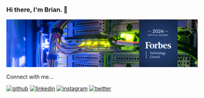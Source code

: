 ### Hi there, I'm Brian. 👋

<picture>
 <source media="(prefers-color-scheme: dark)" srcset="LinkedIn-Banner.png">
 <source media="(prefers-color-scheme: light)" srcset="LinkedIn-Banner.png">
 <img alt="Data Center Rack with Forbes Council member logo." src="LinkedIn-Banner.png">
</picture>

</p> 
Connect with me... </p>

[<img src='https://cdn.jsdelivr.net/npm/simple-icons@3.0.1/icons/github.svg' alt='github' height='40'>](https://github.com/bjgreenberg)  [<img src='https://cdn.jsdelivr.net/npm/simple-icons@3.0.1/icons/linkedin.svg' alt='linkedin' height='40'>](https://www.linkedin.com/in/bjgreenberg/)  [<img src='https://cdn.jsdelivr.net/npm/simple-icons@3.0.1/icons/instagram.svg' alt='instagram' height='40'>](https://www.instagram.com/bjgreenberg/)  [<img src='https://cdn.jsdelivr.net/npm/simple-icons@3.0.1/icons/twitter.svg' alt='twitter' height='40'>](https://twitter.com/bjgreenberg)  
<!--
**bjgreenberg/bjgreenberg** is a ✨ _special_ ✨ repository because its `README.md` (this file) appears on your GitHub profile.

Here are some ideas to get you started:

- 🔭 I’m currently working on ...
- 🌱 I’m currently learning ...
- 👯 I’m looking to collaborate on ...
- 🤔 I’m looking for help with ...
- 💬 Ask me about ...
- 📫 How to reach me: ...
- 😄 Pronouns: ...
- ⚡ Fun fact: ...
-->
